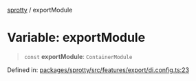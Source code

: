 
[sprotty](../globals) / exportModule

# Variable: exportModule

> `const` **exportModule**: `ContainerModule`

Defined in: [packages/sprotty/src/features/export/di.config.ts:23](https://github.com/eclipse-sprotty/sprotty/blob/f9b2433481cc27a1ac0c92d525a92039ae7f6c76/packages/sprotty/src/features/export/di.config.ts#L23)
